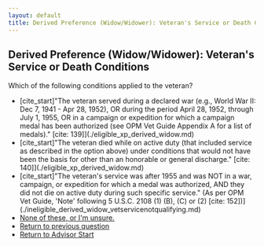 ```yaml
---
layout: default
title: Derived Preference (Widow/Widower): Veteran's Service or Death Conditions
---
```

## Derived Preference (Widow/Widower): Veteran's Service or Death Conditions

Which of the following conditions applied to the veteran?

* [cite_start]"The veteran served during a declared war (e.g., World War II: Dec 7, 1941 - Apr 28, 1952), OR during the period April 28, 1952, through July 1, 1955, OR in a campaign or expedition for which a campaign medal has been authorized (see OPM Vet Guide Appendix A for a list of medals)." [cite: 139]](./eligible_xp_derived_widow.md)
* [cite_start]"The veteran died while on active duty (that included service as described in the option above) under conditions that would not have been the basis for other than an honorable or general discharge." [cite: 140]](./eligible_xp_derived_widow.md)
* [cite_start]"The veteran's service was after 1955 and was NOT in a war, campaign, or expedition for which a medal was authorized, AND they did not die on active duty during such specific service." (As per OPM Vet Guide, 'Note' following 5 U.S.C. 2108 (1) (B), (C) or (2) [cite: 152])](./ineligible_derived_widow_vetservicenotqualifying.md)
* [None of these, or I'm unsure.](./derived_widow_clarify_vetservice.md)
* [Return to previous question](./derived_widow_remarried.md)
* [Return to Advisor Start](./start.md)
